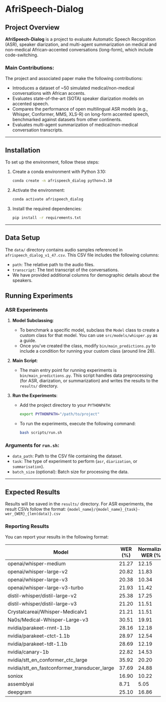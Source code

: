 # AfriSpeech-Dialog

## Project Overview

**AfriSpeech-Dialog** is a project to evaluate Automatic Speech Recognition (ASR), speaker diarization, and multi-agent summarization on medical and non-medical African-accented conversations (long-form), which include code-switching.

### Main Contributions:
The project and associated paper make the following contributions:
- Introduces a dataset of ~50 simulated medical/non-medical conversations with African accents.
- Evaluates state-of-the-art (SOTA) speaker diarization models on accented speech.
- Compares the performance of open multilingual ASR models (e.g., Whisper, Conformer, MMS, XLS-R) on long-form accented speech, benchmarked against datasets from other continents.
- Evaluates multi-agent summarization of medical/non-medical conversation transcripts.

---

## Installation

To set up the environment, follow these steps:

1. Create a conda environment with Python 3.10:
    ```bash
    conda create -n afrispeech_dialog python=3.10
    ```

2. Activate the environment:
    ```bash
    conda activate afrispeech_dialog
    ```

3. Install the required dependencies:
    ```bash
    pip install -r requirements.txt
    ```

---

## Data Setup

The `data/` directory contains audio samples referenced in `afrispeech_dialog_v1_47.csv`. This CSV file includes the following columns:
- `path`: The relative path to the audio files.
- `transcript`: The text transcript of the conversations.
- We have provided additional columns for demographic details about the speakers.


## Running Experiments

### ASR Experiments

1. **Model Subclassing**:
    - To benchmark a specific model, subclass the `Model` class to create a custom class for that model. You can use `src/models/whisper.py` as a guide.
    - Once you've created the class, modify `bin/main_predictions.py` to include a condition for running your custom class (around line 28).

2. **Main Script**:
    - The main entry point for running experiments is `bin/main_predictions.py`. This script handles data preprocessing (for ASR, diarization, or summarization) and writes the results to the `results/` directory.

3. **Run the Experiments**:
    - Add the project directory to your `PYTHONPATH`:
      ```bash
      export PYTHONPATH="/path/to/project"
      ```
    - To run the experiments, execute the following command:
      ```bash
      bash scripts/run.sh
      ```

### Arguments for `run.sh`:
- `data_path`: Path to the CSV file containing the dataset.
- `task`: The type of experiment to perform (`asr`, `diarization`, or `summarisation`).
- `batch_size` (optional): Batch size for processing the data.

---

## Expected Results

Results will be saved in the `results/` directory. For ASR experiments, the result CSVs follow the format: `{model_name}/{model_name}_{task}-wer_{WER}_{len(data)}.csv`

### Reporting Results
You can report your results in the following format:

| Model                                      | WER (%) | Normalized WER (%) |
|--------------------------------------------|---------|--------------------|
| openai/whisper-medium                      | 21.27   | 12.15              |
| openai/whisper-large-v2                    | 20.82   | 11.83              |
| openai/whisper-large-v3                    | 20.38   | 10.34              |
| openai/whisper-large-v3-turbo              | 21.93   | 11.42              |
| distil-whisper/distil-large-v2             | 25.38   | 17.25              |
| distil-whisper/distil-large-v3             | 21.20   | 11.51              |
| Crystalcareai/Whisper-Medicalv1            | 21.21   | 11.51              |
| Na0s/Medical-Whisper-Large-v3              | 30.51   | 19.91              |
| nvidia/parakeet-rnnt-1.1b                  | 28.16   | 12.18              |
| nvidia/parakeet-ctct-1.1b                  | 28.97   | 12.54              |
| nvidia/parakeet-tdt-1.1b                   | 28.69   | 12.19              |
| nvidia/canary-1b                           | 22.82   | 14.53              |
| nvidia/stt_en_conformer_ctc_large          | 35.92   | 20.20              |
| nvidia/stt_en_fastconformer_transducer_large | 37.69   | 24.88              |
| soniox                                     | 16.90   | 10.22              |
| assemblyai                                 | 8.71    | 5.05               |
| deepgram                                   | 25.10   | 16.86              |
